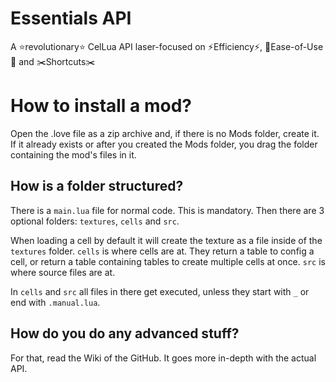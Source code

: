 # Essentials API
A ⭐revolutionary⭐ CelLua API laser-focused on ⚡Efficiency⚡, 🧠Ease-of-Use🧠 and ✂️Shortcuts✂️

# How to install a mod?
Open the .love file as a zip archive and, if there is no Mods folder, create it.
If it already exists or after you created the Mods folder, you drag the folder containing the mod's files in it.

## How is a folder structured?
There is a `main.lua` file for normal code. This is mandatory.
Then there are 3 optional folders: `textures`, `cells` and `src`.

When loading a cell by default it will create the texture as a file inside of the `textures` folder.
`cells` is where cells are at. They return a table to config a cell, or return a table containing tables to create multiple cells at once.
`src` is where source files are at.

In `cells` and `src` all files in there get executed, unless they start with `_` or end with `.manual.lua`.

## How do you do any advanced stuff?
For that, read the Wiki of the GitHub. It goes more in-depth with the actual API.